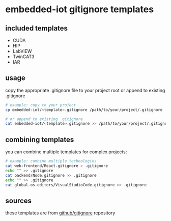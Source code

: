 ﻿# embedded-iot gitignore templates

## included templates

- CUDA
- HIP
- LabVIEW
- TwinCAT3
- IAR


## usage

copy the appropriate .gitignore file to your project root or append to existing .gitignore

```bash
# example: copy to your project
cp embedded-iot/<template>.gitignore /path/to/your/project/.gitignore

# or append to existing .gitignore
cat embedded-iot/<template>.gitignore >> /path/to/your/project/.gitignore
```

## combining templates

you can combine multiple templates for complex projects:

```bash
# example: combine multiple technologies
cat web-frontend/React.gitignore > .gitignore
echo "" >> .gitignore
cat backend/Node.gitignore >> .gitignore
echo "" >> .gitignore
cat global-os-editors/VisualStudioCode.gitignore >> .gitignore
```

## sources

these templates are from [github/gitignore](https://github.com/github/gitignore) repository
